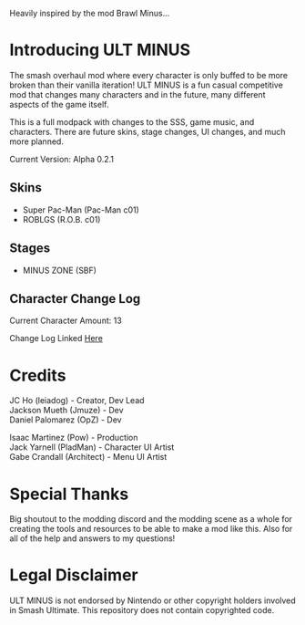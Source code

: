 Heavily inspired by the mod Brawl Minus...

# Introducing ULT MINUS
The smash overhaul mod where every character is only buffed to be more broken than their vanilla iteration! ULT MINUS is a fun casual competitive mod that changes many characters and in the future, many different aspects of the game itself.

This is a full modpack with changes to the SSS, game music, and characters. There are future skins, stage changes, UI changes, and much more planned.

Current Version: Alpha 0.2.1

## Skins
- Super Pac-Man (Pac-Man c01)
- ROBLGS (R.O.B. c01)

## Stages
- MINUS ZONE (SBF)

## Character Change Log
Current Character Amount: 13

Change Log Linked [Here](https://docs.google.com/document/d/1ljZ57RQu8Xp7I35-QuW9bDr22O7RT_vPG4ErxPwNd8Y/edit?usp=sharing)

# Credits
JC Ho (leiadog) - Creator, Dev Lead\
Jackson Mueth (Jmuze) - Dev\
Daniel Palomarez (OpZ) - Dev

Isaac Martinez (Pow) - Production\
Jack Yarnell (PladMan) - Character UI Artist\
Gabe Crandall (Architect) - Menu UI Artist

# Special Thanks
Big shoutout to the modding discord and the modding scene as a whole for creating the tools and resources to be able to make a mod like this. Also for all of the help and answers to my questions!

# Legal Disclaimer 
ULT MINUS is not endorsed by Nintendo or other copyright holders involved in Smash Ultimate. This repository does not contain copyrighted code.
